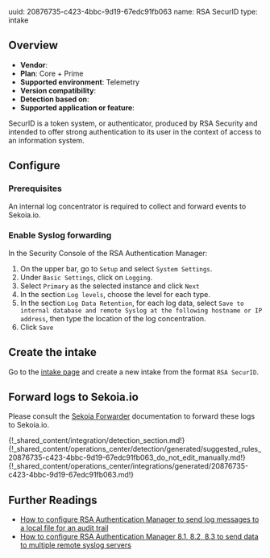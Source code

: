 uuid: 20876735-c423-4bbc-9d19-67edc91fb063
name: RSA SecurID
type: intake

## Overview
- **Vendor**:
- **Plan**: Core + Prime
- **Supported environment**: Telemetry
- **Version compatibility**:
- **Detection based on**:
- **Supported application or feature**:

SecurID is a token system, or authenticator, produced by RSA Security and intended to offer strong authentication to its user in the context of access to an information system.



## Configure

### Prerequisites

An internal log concentrator is required to collect and forward events to Sekoia.io.

### Enable Syslog forwarding

In the Security Console of the RSA Authentication Manager:

1. On the upper bar, go to `Setup` and select `System Settings`.
2. Under `Basic Settings`, click on `Logging`.
3. Select `Primary` as the selected instance and click `Next`
4. In the section `Log levels`, choose the level for each type.
5. In the section `Log Data Retention`, for each log data, select `Save to internal database and remote Syslog at the following hostname or IP address`, then type the location of the log concentration.
6. Click `Save`


## Create the intake

Go to the [intake page](https://app.sekoia.io/operations/intakes) and create a new intake from the format `RSA SecurID`.

## Forward logs to Sekoia.io

Please consult the [Sekoia Forwarder](/integration/ingestion_methods/syslog/sekoiaio_forwarder) documentation to forward these logs to Sekoia.io.



{!_shared_content/integration/detection_section.md!}
{!_shared_content/operations_center/detection/generated/suggested_rules_20876735-c423-4bbc-9d19-67edc91fb063_do_not_edit_manually.md!}
{!_shared_content/operations_center/integrations/generated/20876735-c423-4bbc-9d19-67edc91fb063.md!}

## Further Readings

- [How to configure RSA Authentication Manager to send log messages to a local file for an audit trail](https://community.rsa.com/t5/securid-knowledge-base/how-to-configure-rsa-authentication-manager-to-send-log-messages/ta-p/6449)
- [How to configure RSA Authentication Manager 8.1, 8.2, 8.3 to send data to multiple remote syslog servers](https://community.rsa.com/t5/securid-knowledge-base/how-to-configure-rsa-authentication-manager-8-1-8-2-8-3-to-send/ta-p/2525)
